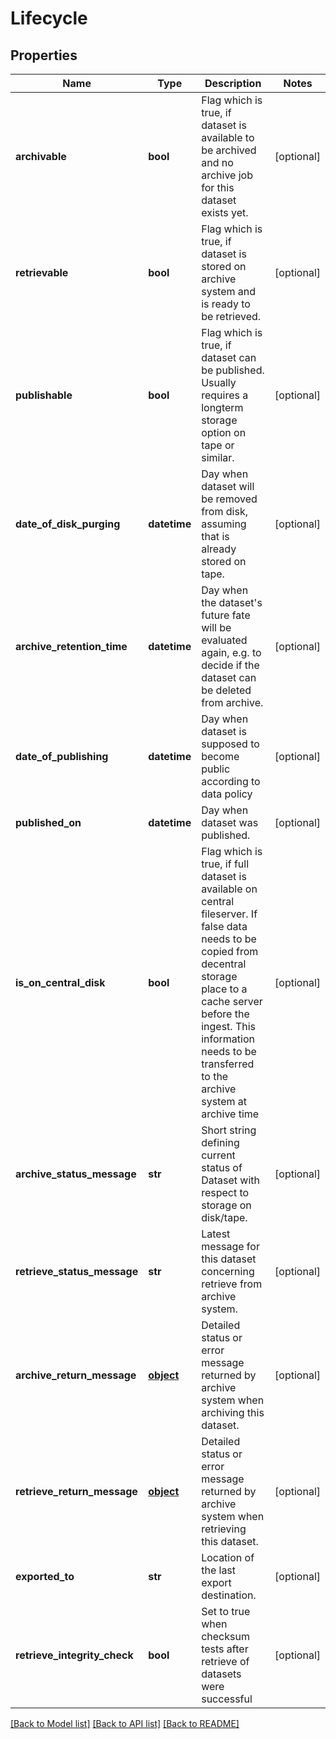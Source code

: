 # Lifecycle

## Properties
Name | Type | Description | Notes
------------ | ------------- | ------------- | -------------
**archivable** | **bool** | Flag which is true, if dataset is available to be archived and no archive job for this dataset exists yet. | [optional] 
**retrievable** | **bool** | Flag which is true, if dataset is stored on archive system and is ready to be retrieved. | [optional] 
**publishable** | **bool** | Flag which is true, if dataset can be published. Usually requires a longterm storage option on tape or similar. | [optional] 
**date_of_disk_purging** | **datetime** | Day when dataset will be removed from disk, assuming that is already stored on tape. | [optional] 
**archive_retention_time** | **datetime** | Day when the dataset&#39;s future fate will be evaluated again, e.g. to decide if the dataset can be deleted from archive. | [optional] 
**date_of_publishing** | **datetime** | Day when dataset is supposed to become public according to data policy | [optional] 
**published_on** | **datetime** | Day when dataset was published. | [optional] 
**is_on_central_disk** | **bool** | Flag which is true, if full dataset is available on central fileserver. If false data needs to be copied from decentral storage place to  a cache server before the ingest. This information needs to be transferred to the archive system at archive time | [optional] 
**archive_status_message** | **str** | Short string defining current status of Dataset with respect to storage on disk/tape. | [optional] 
**retrieve_status_message** | **str** | Latest message for this dataset concerning retrieve from archive system. | [optional] 
**archive_return_message** | [**object**](.md) | Detailed status or error message returned by archive system when archiving this dataset. | [optional] 
**retrieve_return_message** | [**object**](.md) | Detailed status or error message returned by archive system when retrieving this dataset. | [optional] 
**exported_to** | **str** | Location of the last export destination. | [optional] 
**retrieve_integrity_check** | **bool** | Set to true when checksum tests after retrieve of datasets were successful | [optional] 

[[Back to Model list]](../README.md#documentation-for-models) [[Back to API list]](../README.md#documentation-for-api-endpoints) [[Back to README]](../README.md)


